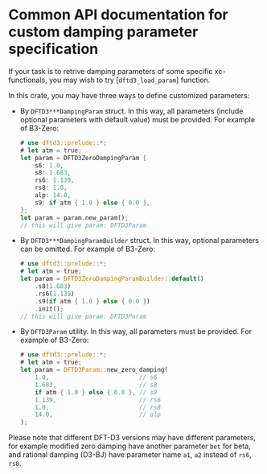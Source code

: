 # Common API documentation for custom damping parameter specification

If your task is to retrive damping parameters of some specific xc-functionals, you may wish to try [`dftd3_load_param`] function.

In this crate, you may have three ways to define customized parameters:

- By `DFTD3***DampingParam` struct. In this way, all parameters (include optional parameters with default value) must be provided. For example of B3-Zero:

    ```rust
  # use dftd3::prelude::*;
  # let atm = true;
    let param = DFTD3ZeroDampingParam {
        s6: 1.0,
        s8: 1.683,
        rs6: 1.139,
        rs8: 1.0,
        alp: 14.0,
        s9: if atm { 1.0 } else { 0.0 },
    };
    let param = param.new_param();
    // this will give param: DFTD3Param
    ```

- By `DFTD3***DampingParamBuilder` struct. In this way, optional parameters can be omitted. For example of B3-Zero:

    ```rust
  # use dftd3::prelude::*;
  # let atm = true;
    let param = DFTD3ZeroDampingParamBuilder::default()
        .s8(1.683)
        .rs6(1.139)
        .s9(if atm { 1.0 } else { 0.0 })
        .init();
    // this will give param: DFTD3Param
    ```

- By `DFTD3Param` utility. In this way, all parameters must be provided. For example of B3-Zero:

    ```rust
  # use dftd3::prelude::*;
  # let atm = true;
    let param = DFTD3Param::new_zero_damping(
        1.0,                         // s6
        1.683,                       // s8
        if atm { 1.0 } else { 0.0 }, // s9
        1.139,                       // rs6
        1.0,                         // rs8
        14.0,                        // alp
    );
    ```

Please note that different DFT-D3 versions may have different parameters, for example modified zero damping have another parameter `bet` for beta, and rational damping (D3-BJ) have parameter name `a1`, `a2` instead of `rs6`, `rs8`.
